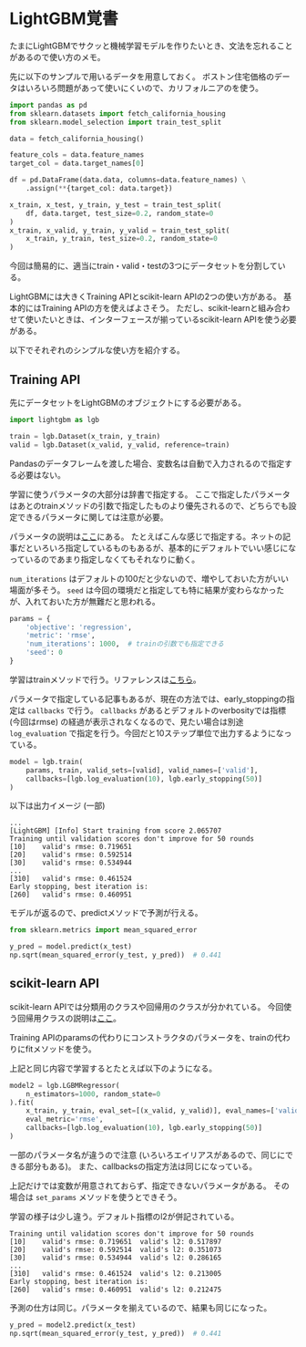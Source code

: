 # LightGBM覚書

たまにLightGBMでサクッと機械学習モデルを作りたいとき、文法を忘れることがあるので使い方のメモ。

先に以下のサンプルで用いるデータを用意しておく。
ボストン住宅価格のデータはいろいろ問題があって使いにくいので、カリフォルニアのを使う。

```python
import pandas as pd
from sklearn.datasets import fetch_california_housing
from sklearn.model_selection import train_test_split

data = fetch_california_housing()

feature_cols = data.feature_names
target_col = data.target_names[0]

df = pd.DataFrame(data.data, columns=data.feature_names) \
    .assign(**{target_col: data.target})

x_train, x_test, y_train, y_test = train_test_split(
    df, data.target, test_size=0.2, random_state=0
)
x_train, x_valid, y_train, y_valid = train_test_split(
    x_train, y_train, test_size=0.2, random_state=0
)
```

今回は簡易的に、適当にtrain・valid・testの3つにデータセットを分割している。

LightGBMには大きくTraining APIとscikit-learn APIの2つの使い方がある。
基本的にはTraining APIの方を使えばよさそう。
ただし、scikit-learnと組み合わせて使いたいときは、インターフェースが揃っているscikit-learn APIを使う必要がある。

以下でそれぞれのシンプルな使い方を紹介する。

## Training API

先にデータセットをLightGBMのオブジェクトにする必要がある。

```python
import lightgbm as lgb

train = lgb.Dataset(x_train, y_train)
valid = lgb.Dataset(x_valid, y_valid, reference=train)
```

Pandasのデータフレームを渡した場合、変数名は自動で入力されるので指定する必要はない。

学習に使うパラメータの大部分は辞書で指定する。
ここで指定したパラメータはあとのtrainメソッドの引数で指定したものより優先されるので、どちらでも設定できるパラメータに関しては注意が必要。

パラメータの説明は[ここ](https://lightgbm.readthedocs.io/en/latest/Parameters.html)にある。
たとえばこんな感じで指定する。ネットの記事だといろいろ指定しているものもあるが、基本的にデフォルトでいい感じになっているのであまり指定しなくてもそれなりに動く。

`num_iterations` はデフォルトの100だと少ないので、増やしておいた方がいい場面が多そう。
`seed` は今回の環境だと指定しても特に結果が変わらなかったが、入れておいた方が無難だと思われる。

```python
params = {
    'objective': 'regression',
    'metric': 'rmse',
    'num_iterations': 1000,  # trainの引数でも指定できる
    'seed': 0
}
```

学習はtrainメソッドで行う。リファレンスは[こちら](https://lightgbm.readthedocs.io/en/latest/pythonapi/lightgbm.train.html)。

パラメータで指定している記事もあるが、現在の方法では、early_stoppingの指定は `callbacks` で行う。
`callbacks` があるとデフォルトのverbosityでは指標 (今回はrmse) の経過が表示されなくなるので、見たい場合は別途 `log_evaluation` で指定を行う。今回だと10ステップ単位で出力するようになっている。

```python
model = lgb.train(
    params, train, valid_sets=[valid], valid_names=['valid'],
    callbacks=[lgb.log_evaluation(10), lgb.early_stopping(50)]
)
```

以下は出力イメージ (一部)

```
...
[LightGBM] [Info] Start training from score 2.065707
Training until validation scores don't improve for 50 rounds
[10]	valid's rmse: 0.719651
[20]	valid's rmse: 0.592514
[30]	valid's rmse: 0.534944
...
[310]	valid's rmse: 0.461524
Early stopping, best iteration is:
[260]	valid's rmse: 0.460951
```

モデルが返るので、predictメソッドで予測が行える。

```python
from sklearn.metrics import mean_squared_error

y_pred = model.predict(x_test)
np.sqrt(mean_squared_error(y_test, y_pred))  # 0.441
```

## scikit-learn API

scikit-learn APIでは分類用のクラスや回帰用のクラスが分かれている。
今回使う回帰用クラスの説明は[ここ](https://lightgbm.readthedocs.io/en/latest/pythonapi/lightgbm.LGBMRegressor.html#lightgbm.LGBMRegressor)。

Training APIのparamsの代わりにコンストラクタのパラメータを、trainの代わりにfitメソッドを使う。

上記と同じ内容で学習するとたとえば以下のようになる。

```python
model2 = lgb.LGBMRegressor(
    n_estimators=1000, random_state=0
).fit(
    x_train, y_train, eval_set=[(x_valid, y_valid)], eval_names=['valid'],
    eval_metric='rmse',
    callbacks=[lgb.log_evaluation(10), lgb.early_stopping(50)]
)
```

一部のパラメータ名が違うので注意 (いろいろエイリアスがあるので、同じにできる部分もある)。
また、callbacksの指定方法は同じになっている。

上記だけでは変数が用意されておらず、指定できないパラメータがある。
その場合は `set_params` メソッドを使うとできそう。

学習の様子は少し違う。デフォルト指標のl2が併記されている。

```
Training until validation scores don't improve for 50 rounds
[10]	valid's rmse: 0.719651	valid's l2: 0.517897
[20]	valid's rmse: 0.592514	valid's l2: 0.351073
[30]	valid's rmse: 0.534944	valid's l2: 0.286165
...
[310]	valid's rmse: 0.461524	valid's l2: 0.213005
Early stopping, best iteration is:
[260]	valid's rmse: 0.460951	valid's l2: 0.212475
```

予測の仕方は同じ。パラメータを揃えているので、結果も同じになった。

```python
y_pred = model2.predict(x_test)
np.sqrt(mean_squared_error(y_test, y_pred))  # 0.441
```
